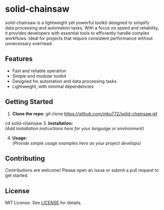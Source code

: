 # solid-chainsaw

solid-chainsaw is a lightweight yet powerful toolkit designed to simplify data processing and automation tasks. With a focus on speed and reliability, it provides developers with essential tools to efficiently handle complex workflows. Ideal for projects that require consistent performance without unnecessary overhead.

## Features

- Fast and reliable operation
- Simple and modular toolkit
- Designed for automation and data processing tasks
- Lightweight, with minimal dependencies

## Getting Started

1. **Clone the repo:**
git clone https://github.com/mku772/solid-chainsaw.git

cd solid-chainsaw
3. **Installation:**  
   *(Add installation instructions here for your language or environment)*

4. **Usage:**  
   *(Provide simple usage examples here as your project develops)*

## Contributing

Contributions are welcome! Please open an issue or submit a pull request to get started.

## License

MIT License. See [LICENSE](LICENSE) for details.
